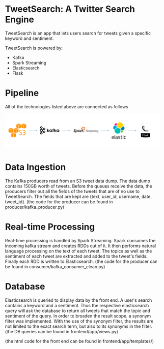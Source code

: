 # TweetSearch: A Twitter Search Engine

TweetSearch is an app that lets users search for tweets given a specific keyword and sentiment.

TweetSearch is powered by:

- Kafka
- Spark Streaming
- Elasticsearch
- Flask

# Pipeline

All of the technologies listed above are connected as follows

![](https://github.com/yiannissakk/InsightProject/blob/master/frontEnd/static/pipeline.png)

# Data Ingestion

The Kafka producers read from an S3 tweet data dump. The data dump contains 150GB worth of tweets. Before the queues receive the data, the producers filter out all the fields of the tweets that are of no use to TweetSearch. The fields that are kept are {text, user_id, username, date, tweet_id}. (the code for the producer can be found in producer/kafka_producer.py)

# Real-time Processing

Real-time processing is handled by Spark Streaming. Spark consumes the incoming kafka stream and creates RDDs out of it. It then performs natural language processing on the text of each tweet. The topics as well as the sentiment of each tweet are extracted and added to the tweet's fields. Finally each RDD is written to Elasticsearch. (the code for the producer can be found in consumer/kafka_consumer_clean.py)

# Database

Elasticsearch is queried to display data by the front end. A user's search contains a keyword and a sentiment. Thus the respective elasticsearch query will ask the database to return all tweets that match the topic and sentiment of the query. In order to broaden the result scope, a synonym filter was implemented. With the use of the synonym filter, the results are not limited to the exact search term, but also to its synonyms in the filter. (the DB queries can be found in frontend/app/views.py)

(the html code for the front end can be found in frontend/app/templates/)
